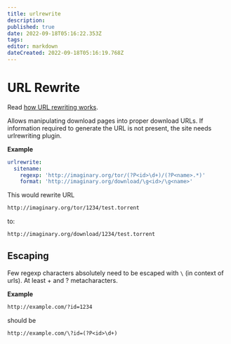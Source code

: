 ```yaml
---
title: urlrewrite
description: 
published: true
date: 2022-09-18T05:16:22.353Z
tags: 
editor: markdown
dateCreated: 2022-09-18T05:16:19.768Z
---
```


# URL Rewrite
Read [how URL rewriting works](/URLRewriters).

Allows manipulating download pages into proper download URLs. If information required to generate the URL is not present, the site needs urlrewriting plugin.

**Example**

```yaml
urlrewrite:
  sitename:
    regexp: 'http://imaginary.org/tor/(?P<id>\d+)/(?P<name>.*)'
    format: 'http://imaginary.org/download/\g<id>/\g<name>'
```

This would rewrite URL

```txt
http://imaginary.org/tor/1234/test.torrent
```

to:

```txt
http://imaginary.org/download/1234/test.torrent
```

## Escaping
Few regexp characters absolutely need to be escaped with `\` (in context of urls). At least + and ? metacharacters.

**Example**

```txt
http://example.com/?id=1234
```

should be

```txt
http://example.com/\?id=(?P<id>\d+)
```